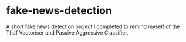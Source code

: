 # fake-news-detection
A short fake news detection project I completed to remind myself of the Tfidf Vectoriser and Passive Aggressive Classifier.
